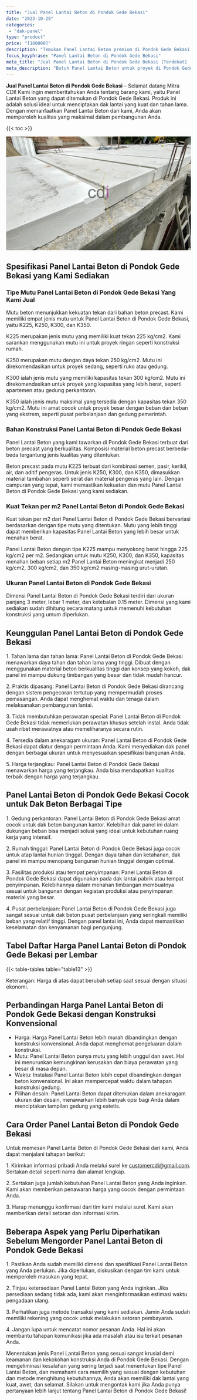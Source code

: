 ```yaml
---
title: "Jual Panel Lantai Beton di Pondok Gede Bekasi"
date: "2023-10-29"
categories:
 - "dak-panel"
type: "product"
price: "[180000]"
description: "Temukan Panel Lantai Beton premium di Pondok Gede Bekasi. Solusi ideal untuk proyek konstruksi dengan standar terbaik, Panel Lantai Beton memberikan ketahanan optimal untuk lantai dak. Dapatkan info lengkap."
focus_keyphrase: "Panel Lantai Beton di Pondok Gede Bekasi"
meta_title: "Jual Panel Lantai Beton di Pondok Gede Bekasi [Terdekat] - CDI"
meta_description: "Butuh Panel Lantai Beton untuk proyek di Pondok Gede Bekasi?. Kami menyediakan Panel Lantai Beton premium untuk pembangunan. Harga terbaik hanya di sini."
---
```


**Jual Panel Lantai Beton di Pondok Gede Bekasi** – Selamat datang Mitra CDI! Kami ingin memberitahukan Anda tentang barang kami, yaitu Panel Lantai Beton yang dapat ditemukan di Pondok Gede Bekasi. Produk ini adalah solusi ideal untuk menciptakan dak lantai yang kuat dan tahan lama. Dengan memanfaatkan Panel Lantai Beton dari kami, Anda akan memperoleh kualitas yang maksimal dalam pembangunan Anda.

{{< toc >}}

![Jual Panel Lantai Beton di Pondok Gede Bekasi](/images/dak-panel/dak-panel-22.jpg)

## Spesifikasi Panel Lantai Beton di Pondok Gede Bekasi yang Kami Sediakan

### Tipe Mutu Panel Lantai Beton di Pondok Gede Bekasi Yang Kami Jual

Mutu beton menunjukkan kekuatan tekan dari bahan beton precast. Kami memiliki empat jenis mutu untuk Panel Lantai Beton di Pondok Gede Bekasi, yaitu K225, K250, K300, dan K350.

K225 merupakan jenis mutu yang memiliki kuat tekan 225 kg/cm2. Kami sarankan menggunakan mutu ini untuk proyek ringan seperti konstruksi rumah.

K250 merupakan mutu dengan daya tekan 250 kg/cm2. Mutu ini direkomendasikan untuk proyek sedang, seperti ruko atau gedung.

K300 ialah jenis mutu yang memiliki kapasitas tekan 300 kg/cm2. Mutu ini direkomendasikan untuk proyek yang kapasitas yang lebih berat, seperti apartemen atau gedung perkantoran.

K350 ialah jenis mutu maksimal yang tersedia dengan kapasitas tekan 350 kg/cm2. Mutu ini amat cocok untuk proyek besar dengan beban dan beban yang ekstrem, seperti pusat perbelanjaan dan gedung pemerintah.

### Bahan Konstruksi Panel Lantai Beton di Pondok Gede Bekasi

Panel Lantai Beton yang kami tawarkan di Pondok Gede Bekasi terbuat dari beton precast yang berkualitas. Komposisi material beton precast berbeda-beda tergantung jenis kualitas yang ditentukan.

Beton precast pada mutu K225 terbuat dari kombinasi semen, pasir, kerikil, air, dan aditif pengeras. Untuk jenis K250, K300, dan K350, dimasukkan material tambahan seperti serat dan material pengeras yang lain. Dengan campuran yang tepat, kami memastikan kekuatan dan mutu Panel Lantai Beton di Pondok Gede Bekasi yang kami sediakan.

### Kuat Tekan per m2 Panel Lantai Beton di Pondok Gede Bekasi

Kuat tekan per m2 dari Panel Lantai Beton di Pondok Gede Bekasi bervariasi berdasarkan dengan tipe mutu yang ditentukan. Mutu yang lebih tinggi dapat memberikan kapasitas Panel Lantai Beton yang lebih besar untuk menahan berat.

Panel Lantai Beton dengan tipe K225 mampu menyokong berat hingga 225 kg/cm2 per m2. Sedangkan untuk mutu K250, K300, dan K350, kapasitas menahan beban setiap m2 Panel Lantai Beton meningkat menjadi 250 kg/cm2, 300 kg/cm2, dan 350 kg/cm2 masing-masing urut-urutan.

### Ukuran Panel Lantai Beton di Pondok Gede Bekasi

Dimensi Panel Lantai Beton di Pondok Gede Bekasi terdiri dari ukuran panjang 3 meter, lebar 1 meter, dan ketebalan 0.15 meter. Dimensi yang kami sediakan sudah dihitung secara matang untuk memenuhi kebutuhan konstruksi yang umum diperlukan.

## Keunggulan Panel Lantai Beton di Pondok Gede Bekasi

1\.  Tahan lama dan tahan lama: Panel Lantai Beton di Pondok Gede Bekasi menawarkan daya tahan dan tahan lama yang tinggi. Dibuat dengan menggunakan material beton berkualitas tinggi dan konsep yang kokoh, dak panel ini mampu dukung timbangan yang besar dan tidak mudah hancur.

2\.  Praktis dipasang: Panel Lantai Beton di Pondok Gede Bekasi dirancang dengan sistem pengecoran tertutup yang mempermudah proses pemasangan. Anda dapat menghemat waktu dan tenaga dalam melaksanakan pembangunan lantai.

3\.  Tidak membutuhkan perawatan spesial: Panel Lantai Beton di Pondok Gede Bekasi tidak memerlukan perawatan khusus setelah instal. Anda tidak usah ribet merawatnya atau memeliharanya secara rutin.

4\.  Tersedia dalam anekaragam ukuran: Panel Lantai Beton di Pondok Gede Bekasi dapat diatur dengan permintaan Anda. Kami menyediakan dak panel dengan berbagai ukuran untuk menyesuaikan spesifikasi bangunan Anda.

5\.  Harga terjangkau: Panel Lantai Beton di Pondok Gede Bekasi menawarkan harga yang terjangkau. Anda bisa mendapatkan kualitas terbaik dengan harga yang terjangkau.

## Panel Lantai Beton di Pondok Gede Bekasi Cocok untuk Dak Beton Berbagai Tipe

1\.  Gedung perkantoran: Panel Lantai Beton di Pondok Gede Bekasi amat cocok untuk dak beton bangunan kantor. Kelebihan dak panel ini dalam dukungan beban bisa menjadi solusi yang ideal untuk kebutuhan ruang kerja yang intensif.

2\.  Rumah tinggal: Panel Lantai Beton di Pondok Gede Bekasi juga cocok untuk atap lantai hunian tinggal. Dengan daya tahan dan ketahanan, dak panel ini mampu menopang bangunan hunian tinggal dengan optimal.

3\.  Fasilitas produksi atau tempat penyimpanan: Panel Lantai Beton di Pondok Gede Bekasi dapat digunakan pada dak lantai pabrik atau tempat penyimpanan. Kelebihannya dalam menahan timbangan membuatnya sesuai untuk bangunan dengan kegiatan produksi atau penyimpanan material yang besar.

4\.  Pusat perbelanjaan: Panel Lantai Beton di Pondok Gede Bekasi juga sangat sesuai untuk dak beton pusat perbelanjaan yang seringkali memiliki beban yang relatif tinggi. Dengan panel lantai ini, Anda dapat memastikan keselamatan dan kenyamanan bagi pengunjung.

## Tabel Daftar Harga Panel Lantai Beton di Pondok Gede Bekasi per Lembar

{{< table-tables table="table13" >}}

Keterangan: Harga di atas dapat berubah setiap saat sesuai dengan situasi ekonomi.

## Perbandingan Harga Panel Lantai Beton di Pondok Gede Bekasi dengan Konstruksi Konvensional

*   Harga: Harga Panel Lantai Beton lebih murah dibandingkan dengan konstruksi konvensional. Anda dapat menghemat pengeluaran dalam konstruksi.
*   Mutu: Panel Lantai Beton punya mutu yang lebih unggul dan awet. Hal ini menurunkan kemungkinan kerusakan dan biaya perawatan yang besar di masa depan.
*   Waktu: Instalasi Panel Lantai Beton lebih cepat dibandingkan dengan beton konvensional. Ini akan mempercepat waktu dalam tahapan konstruksi gedung.
*   Pilihan desain: Panel Lantai Beton dapat ditemukan dalam anekaragam ukuran dan desain, menawarkan lebih banyak opsi bagi Anda dalam menciptakan tampilan gedung yang estetis.

## Cara Order Panel Lantai Beton di Pondok Gede Bekasi

Untuk memesan Panel Lantai Beton di Pondok Gede Bekasi dari kami, Anda dapat menjalani tahapan berikut:

1\.  Kirimkan informasi pribadi Anda melalui surel ke customercdi@gmail.com. Sertakan detail seperti nama dan alamat lengkap.

2\.  Sertakan juga jumlah kebutuhan Panel Lantai Beton yang Anda inginkan. Kami akan memberikan penawaran harga yang cocok dengan permintaan Anda.

3\.  Harap menunggu konfirmasi dari tim kami melalui surel. Kami akan memberikan detail setoran dan informasi kirim.

## Beberapa Aspek yang Perlu Diperhatikan Sebelum Mengorder Panel Lantai Beton di Pondok Gede Bekasi

1\.  Pastikan Anda sudah memiliki dimensi dan spesifikasi Panel Lantai Beton yang Anda perlukan. Jika diperlukan, diskusikan dengan tim kami untuk memperoleh masukan yang tepat.

2\.  Tinjau ketersediaan Panel Lantai Beton yang Anda inginkan. Jika persediaan sedang tidak ada, kami akan menginformasikan estimasi waktu pengadaan ulang.

3\.  Perhatikan juga metode transaksi yang kami sediakan. Jamin Anda sudah memiliki rekening yang cocok untuk melakukan setoran pembayaran.

4\.  Jangan lupa untuk mencatat nomor pesanan Anda. Hal ini akan membantu tahapan komunikasi jika ada masalah atau isu terkait pesanan Anda.

Menentukan jenis Panel Lantai Beton yang sesuai sangat krusial demi keamanan dan kekokohan konstruksi Anda di Pondok Gede Bekasi. Dengan mengeliminasi kesalahan yang sering terjadi saat menentukan tipe Panel Lantai Beton, dan memahami cara memilih yang sesuai dengan kebutuhan dan metode menghitung kebutuhannya, Anda akan memiliki dak lantai yang kuat, awet, dan selamat. Silakan untuk mengontak kami jika Anda punya pertanyaan lebih lanjut tentang Panel Lantai Beton di Pondok Gede Bekasi!